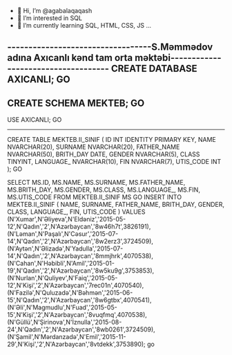 - 👋 Hi, I’m @agabalaqaqash
- 👀 I’m interested in SQL
- 🌱 I’m currently learning SQL, HTML, CSS, JS ...


----------------------------------S.Məmmədov adına Axıcanlı kənd tam orta məktəbi------------------------------------
CREATE DATABASE
	AXICANLI;
GO
----------------
CREATE SCHEMA
	MEKTEB;
GO
----------------
USE 
	AXICANLI;
GO

---------------
CREATE TABLE
	MEKTEB.II_SINIF
(		ID INT IDENTITY PRIMARY KEY,
		NAME NVARCHAR(20),
		SURNAME NVARCHAR(20),
		FATHER_NAME NVARCHAR(50),
		BRITH_DAY DATE,
		GENDER NVARCHAR(5),
		CLASS TINYINT,
		LANGUAGE_ NVARCHAR(10),
		FIN NVARCHAR(7),
		UTIS_CODE INT
);
GO




SELECT
	MS.ID,
	MS.NAME,
	MS.SURNAME,
	MS.FATHER_NAME,
	MS.BRITH_DAY,
	MS.GENDER,
	MS.CLASS,
	MS.LANGUAGE_,
	MS.FIN,
	MS.UTIS_CODE
FROM
	MEKTEB.II_SINIF MS
GO
INSERT INTO	
	MEKTEB.II_SINIF
(		NAME,
		SURNAME,
		FATHER_NAME,
		BRITH_DAY,
		GENDER,
		CLASS,
		LANGUAGE_,
		FIN,
		UTIS_CODE
)
VALUES
	(N'Xumar',N'Əliyeva',N'Eldəniz','2015-05-12',N'Qadın','2',N'Azərbaycan','8w46h7t',3826191),
	(N'Ləman',N'Paşalı',N'Cəsur','2015-07-14',N'Qadın','2',N'Azərbaycan','8w2erz3',3724509),
	(N'Aytən',N'Əlizadə',N'Yadulla','2015-07-14',N'Qadın','2',N'Azərbaycan','8mmjhrk',4070538),
	(N'Cahan',N'Həbibli',N'Amil','2015-01-19',N'Qadın','2',N'Azərbaycan','8w5ku9g',3753853),
	(N'Nurlan',N'Quliyev',N'Faiq','2015-05-12',N'Kişi','2',N'Azərbaycan','7rec01n',4070540),
	(N'Fazilə',N'Quluzadə',N'Bəhmən','2015-06-15',N'Qadın','2',N'Azərbaycan','8w6gtbx',4070541),
	(N'Əli',N'Magmudlu',N'Fuad','2015-05-15',N'Kişi','2',N'Azərbaycan','8vuqfmq',4070538),
	(N'Güllü',N'Şirinova',N'İznulla','2015-08-24',N'Qadın','2',N'Azərbaycan','8wb0261',3724509),
	(N'Şamil',N'Mərdanzadə',N'Emil','2015-11-29',N'Kişi','2',N'Azərbaycan','8vtdekk',3753890);
go
